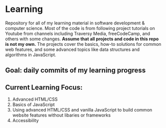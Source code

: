 # Learning

Repository for all of my learning material in software development & computer science. Most of the code is from following project tutorials on Youtube from channels including Traversy Media, freeCodeCamp, and others with some changes. __Assume that all projects and code in this repo is not my own.__ The projects cover the basics, how-to solutions for common web features, and some advanced topics like data structures and algorithms in JavaScript.

## Goal: daily commits of my learning progress

## Current Learning Focus:

1. Advanced HTML/CSS
2. Basics of JavaScript
3. Using advanced HTML/CSS and vanilla JavaScript to build common website features without libaries or frameworks
4. Accessibility

